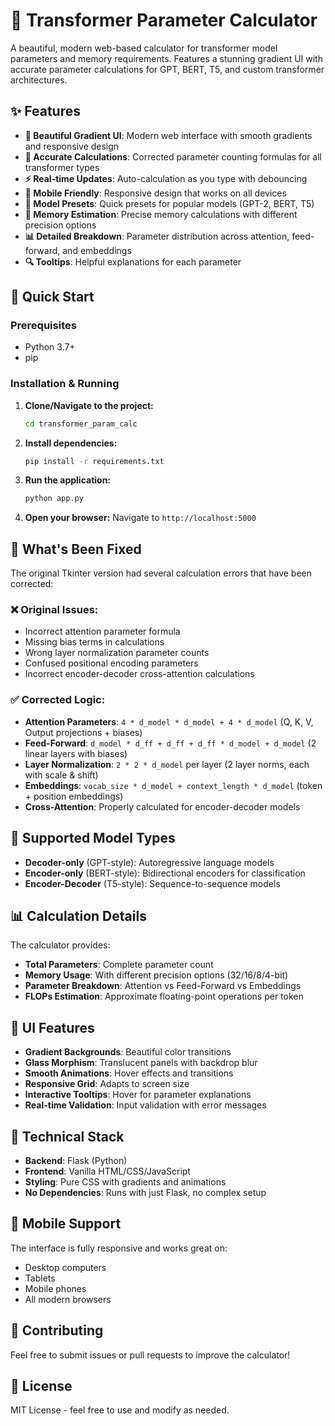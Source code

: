 # 🤖 Transformer Parameter Calculator

A beautiful, modern web-based calculator for transformer model parameters and memory requirements. Features a stunning gradient UI with accurate parameter calculations for GPT, BERT, T5, and custom transformer architectures.

## ✨ Features

- **🎨 Beautiful Gradient UI**: Modern web interface with smooth gradients and responsive design
- **🔧 Accurate Calculations**: Corrected parameter counting formulas for all transformer types
- **⚡ Real-time Updates**: Auto-calculation as you type with debouncing
- **📱 Mobile Friendly**: Responsive design that works on all devices
- **🎯 Model Presets**: Quick presets for popular models (GPT-2, BERT, T5)
- **💾 Memory Estimation**: Precise memory calculations with different precision options
- **📊 Detailed Breakdown**: Parameter distribution across attention, feed-forward, and embeddings
- **🔍 Tooltips**: Helpful explanations for each parameter

## 🚀 Quick Start

### Prerequisites
- Python 3.7+ 
- pip

### Installation & Running

1. **Clone/Navigate to the project:**
   ```bash
   cd transformer_param_calc
   ```

2. **Install dependencies:**
   ```bash
   pip install -r requirements.txt
   ```

3. **Run the application:**
   ```bash
   python app.py
   ```

4. **Open your browser:**
   Navigate to `http://localhost:5000`

## 🧮 What's Been Fixed

The original Tkinter version had several calculation errors that have been corrected:

### ❌ Original Issues:
- Incorrect attention parameter formula
- Missing bias terms in calculations  
- Wrong layer normalization parameter counts
- Confused positional encoding parameters
- Incorrect encoder-decoder cross-attention calculations

### ✅ Corrected Logic:
- **Attention Parameters**: `4 * d_model * d_model + 4 * d_model` (Q, K, V, Output projections + biases)
- **Feed-Forward**: `d_model * d_ff + d_ff + d_ff * d_model + d_model` (2 linear layers with biases)
- **Layer Normalization**: `2 * 2 * d_model` per layer (2 layer norms, each with scale & shift)
- **Embeddings**: `vocab_size * d_model + context_length * d_model` (token + position embeddings)
- **Cross-Attention**: Properly calculated for encoder-decoder models

## 🎯 Supported Model Types

- **Decoder-only** (GPT-style): Autoregressive language models
- **Encoder-only** (BERT-style): Bidirectional encoders for classification
- **Encoder-Decoder** (T5-style): Sequence-to-sequence models

## 📊 Calculation Details

The calculator provides:
- **Total Parameters**: Complete parameter count
- **Memory Usage**: With different precision options (32/16/8/4-bit)
- **Parameter Breakdown**: Attention vs Feed-Forward vs Embeddings
- **FLOPs Estimation**: Approximate floating-point operations per token

## 🎨 UI Features

- **Gradient Backgrounds**: Beautiful color transitions
- **Glass Morphism**: Translucent panels with backdrop blur
- **Smooth Animations**: Hover effects and transitions
- **Responsive Grid**: Adapts to screen size
- **Interactive Tooltips**: Hover for parameter explanations
- **Real-time Validation**: Input validation with error messages

## 🔧 Technical Stack

- **Backend**: Flask (Python)
- **Frontend**: Vanilla HTML/CSS/JavaScript
- **Styling**: Pure CSS with gradients and animations
- **No Dependencies**: Runs with just Flask, no complex setup

## 📱 Mobile Support

The interface is fully responsive and works great on:
- Desktop computers
- Tablets
- Mobile phones
- All modern browsers

## 🤝 Contributing

Feel free to submit issues or pull requests to improve the calculator!

## 📄 License

MIT License - feel free to use and modify as needed. 